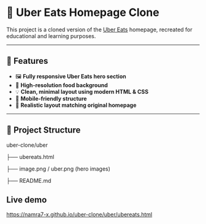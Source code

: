 # 🍔 Uber Eats Homepage Clone

This project is a cloned version of the [Uber Eats](https://www.ubereats.com/) homepage, recreated for educational and learning purposes.

---

## 🚀 Features

- 🖼️ **Fully responsive Uber Eats hero section**
- 🍔 **High-resolution food background**
- 💡 **Clean, minimal layout using modern HTML & CSS**
- 📱 **Mobile-friendly structure**
- 🎯 **Realistic layout matching original homepage**

---

## 📁 Project Structure

uber-clone/uber

├── ubereats.html

├── image.png / uber.png (hero images)

├── README.md

## Live demo
https://namra7-x.github.io/uber-clone/uber/ubereats.html

